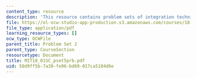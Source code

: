 ```yaml
---
content_type: resource
description: 'This resource contains problem sets of integration techniques. '
file: https://ol-ocw-studio-app-production.s3.amazonaws.com/courses/18-01sc-single-variable-calculus-fall-2010/50d9ff5b7a30fe96bd69017ca5104d6e_MIT18_01SC_pset5prb.pdf
file_type: application/pdf
learning_resource_types: []
ocw_type: OCWFile
parent_title: Problem Set 2
parent_type: CourseSection
resourcetype: Document
title: MIT18_01SC_pset5prb.pdf
uid: 50d9ff5b-7a30-fe96-bd69-017ca5104d6e
---
```

